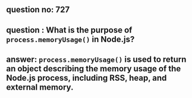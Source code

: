 
      
## question no: 727

## question : What is the purpose of `process.memoryUsage()` in Node.js?

## answer: `process.memoryUsage()` is used to return an object describing the memory usage of the Node.js process, including RSS, heap, and external memory.
      